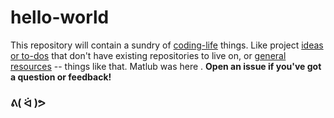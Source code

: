 hello-world
===========

This repository will contain a sundry of [coding-life](code-life.md) things. Like project [ideas or to-dos](http://github.com/jlord/hello-world/issues) that don't have existing repositories to live on, or [general resources](code-life.md) -- things like that.
Matlub was here .
**Open an issue if you've got a question or feedback!**

### ᕕ( ᐛ )ᕗ
